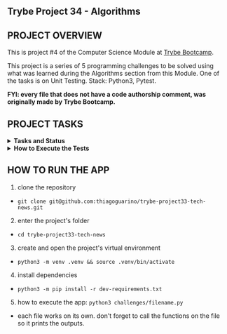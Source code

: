 ## Trybe Project 34 - Algorithms


## PROJECT OVERVIEW

  This is project #4 of the Computer Science Module at [Trybe Bootcamp](https://www.betrybe.com/).

  This project is a series of 5 programming challenges to be solved using what was learned during the Algorithms section from this Module. One of the tasks is on Unit Testing. Stack: Python3, Pytest.

  <strong>FYI: every file that does not have a code authorship comment, was originally made by Trybe Bootcamp.</strong>


## PROJECT TASKS

<details>
  <summary>
    <b>Tasks and Status</b>
  </summary>

  * tasks 5 and 6 are bonus tasks

    *Description* | *Status*
    --- | :---:
    1.1 - return the amount of present students, given a certain input entry | :heavy_check_mark:
    1.2 - return  `None` if on `permanence_period` there is a invalid input | :heavy_check_mark:
    1.3 - return  `None` if `target_time` receives an empty value | :heavy_check_mark:
    1.4 - the function should have maximium complexity of O(n) | :heavy_check_mark:
    2 - write the unit test dor function `encrypt_message` | :heavy_check_mark:
    3.1 - return `True` if the word passed as a parameter is a palindrome | :heavy_check_mark:
    3.2 - return `False` if the word passed as parameter is not a palindrome | :heavy_check_mark:
    3.3 - return `False` if no word is passed as parameter | :heavy_check_mark:
    4.1 - return `True` if the words passed are anagrams | :heavy_check_mark:
    4.2 - return `False` if the words passed by parameter are not anagrams | :heavy_check_mark:
    4.3 - return `false` if any of the words passed by parameter is an empty string | :heavy_check_mark:
    4.4 - the function should have maximium complexity of O(n log n)  | :heavy_check_mark:
    4.5 - return `True` if the words passed are non-case-insensitive anagrams | :heavy_check_mark:
    5.1 - return the repeated number if the function receives, as a param, a list with repeated numbers | :heavy_check_mark:
    5.2 - return `False` if the function takes no parameters | :heavy_check_mark:
    5.3 - return `False` if the function takes a string as a parameter | :heavy_check_mark:
    5.4 - return `False` if the function receives, as a param, a list without repeated numbers | :heavy_check_mark:
    5.5 - return `False` if the function takes only one value as a parameter| :heavy_check_mark:
    5.6 - return `False` if the function takes a negative number as a parameter | :heavy_check_mark:
    5.7 - the function should have maximium complexity of O(n log n)  | :heavy_check_mark:
    6.1 - returns `True` if the word passed as a param is a palindrome, executing an iterative solution | :heavy_check_mark:
    6.2 - returns `False` if no word is passed as a parameter, executing an iterative solution | :heavy_check_mark:
    6.3 - the function should have maximium complexity of O(n)  | :heavy_check_mark:

</details>

<details>
  <summary><strong>How to Execute the Tests</strong></summary>

  To execute the tests, first check if you have the virtual environment up and running.

  <strong>To Execute All tests:</strong> ```$ python3 -m pytest```

  the file `pyproject.toml` already correctly configures pytest. However, in case you have issues with that and want a complete explicit output, the command is:

  ```bash
  python3 -m pytest -s -vv
  ```

  In case you need to execute just one test file, use the command:

  ```bash
  python3 -m pytest tests/filename.py
  ```

  In case you need to execute just one test function, use the command:

  ```bash
  python3 -m pytest -k test_function_name
  ```

  If you wish that the tests stop from being executed when the first error happens, use the param `-x`

  ```bash
  python3 -m pytest -x tests/filename.py
  ```

  To execute a specific test of a file, type the command:

  ```bash
  python3 -m pytest tests/filename.py::test_function_name
  ```
</details>


## HOW TO RUN THE APP


1. clone the repository

  - `git clone git@github.com:thiagoguarino/trybe-project33-tech-news.git`

2. enter the project's folder 

  - `cd trybe-project33-tech-news`

3. create and open the project's virtual environment

- `python3 -m venv .venv && source .venv/bin/activate`

4. install dependencies

- `python3 -m pip install -r dev-requirements.txt`

5. how to execute the app: `python3 challenges/filename.py`

- each file works on its own. don't forget to call the functions on the file so it prints the outputs.